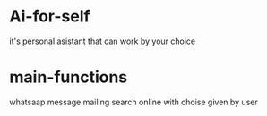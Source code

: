 # Ai-for-self
it's personal asistant that can work by your choice
# main-functions
whatsaap message
mailing 
search online with choise given by user
